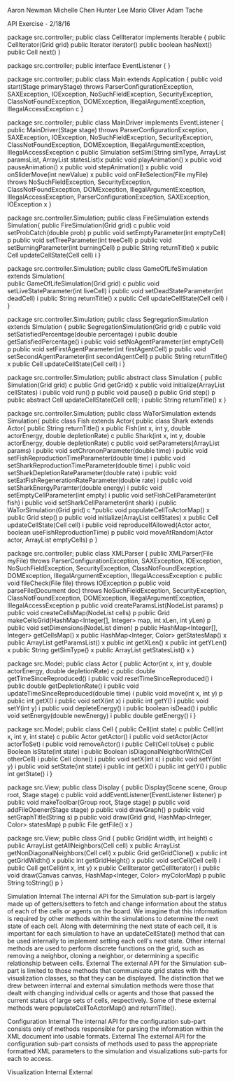 Aaron Newman
Michelle Chen
Hunter Lee
Mario Oliver
Adam Tache

API Exercise - 2/18/16

package src.controller;
public class CellIterator implements Iterable<Cell> { 
    public CellIterator(Grid grid) 
    public Iterator<Cell> iterator() 
    public boolean hasNext() 
   	public Cell next() 
}
 
package src.controller;
 public interface EventListener {
  }
 
package src.controller;
public class Main extends Application { 
      public void start(Stage primaryStage) throws ParserConfigurationException, SAXException, IOException, NoSuchFieldException, SecurityException, ClassNotFoundException, DOMException, IllegalArgumentException, IllegalAccessException c
}
 
package src.controller;
public class MainDriver implements EventListener { 
  	public MainDriver(Stage stage) throws ParserConfigurationException, SAXException, IOException, NoSuchFieldException, SecurityException, ClassNotFoundException, DOMException, IllegalArgumentException, IllegalAccessException c
	public Simulation setSim(String simType, ArrayList<Double> paramsList, ArrayList<Integer> statesList)x
	public void playAnimation() x
	public void pauseAnimation() x
	public void stepAnimation() x
	public void onSliderMove(int newValue) x
	public void onFileSelection(File myFile) throws NoSuchFieldException, SecurityException, ClassNotFoundException, DOMException, IllegalArgumentException, IllegalAccessException, ParserConfigurationException, SAXException, IOException x
}
 
package src.controller.Simulation;
public class FireSimulation extends Simulation{ 
  	public FireSimulation(Grid grid) c
	public void setProbCatch(double prob) p
	public void setEmptyParameter(int emptyCell) p
	public void setTreeParameter(int treeCell) p
	public void setBurningParameter(int burningCell) p
	public String returnTitle() x
	public Cell updateCellState(Cell cell) i
}
 
package src.controller.Simulation;
public class GameOfLifeSimulation extends Simulation{  
  	public GameOfLifeSimulation(Grid grid) c
	public void setLiveStateParameter(int liveCell) i
	public void setDeadStateParameter(int deadCell) i
	public String returnTitle() x
	public Cell updateCellState(Cell cell) i
}
 
package src.controller.Simulation;
public class SegregationSimulation extends Simulation { 
  	public SegregationSimulation(Grid grid) c
	public void setSatisfiedPercentage(double percentage) i
	public double getSatisfiedPercentage() i
	public void setNoAgentParameter(int emptyCell) p
	public void setFirstAgentParameter(int firstAgentCell) p
	public void setSecondAgentParameter(int secondAgentCell) p
	public String returnTitle() x
	public Cell updateCellState(Cell cell) i
}
 
package src.controller.Simulation;
public abstract class Simulation { 
  	public Simulation(Grid grid) c
	public Grid getGrid() x 
	public void initialize(ArrayList<Integer> cellStates) i
	public void run() p
	public void pause() p
	public Grid step() p
	public abstract Cell updateCellState(Cell cell); i
	public String returnTitle() x
}
 
package src.controller.Simulation;
public class WaTorSimulation extends Simulation{ 	public class Fish extends Actor{ 	public class Shark extends Actor{ 
  	public String returnTitle() x
		public Fish(int x, int y, double actorEnergy, double depletionRate) c
		public Shark(int x, int y, double actorEnergy, double depletionRate) c
	public void setParameters(ArrayList<Double> params) i
	public void setChrononParameter(double time) i 
	public void setFishReproductionTimeParameter(double time) i
	public void setSharkReproductionTimeParameter(double time) i
	public void setSharkDepletionRateParameter(double rate) i
	public void setEatFishRegenerationRateParameter(double rate) i
	public void setSharkEnergyParamter(double energy) i
	public void setEmptyCellParameter(int empty) i
	public void setFishCellParameter(int fish) i
	public void setSharkCellParameter(int shark) i
	public WaTorSimulation(Grid grid) c
	*public void populateCellToActorMap() x
	public Grid step() p
	public void initialize(ArrayList<Integer> cellStates) x
	public Cell updateCellState(Cell cell) i
	public void reproduceIfAllowed(Actor actor, boolean useFishReproductionTime) p
	public void moveAtRandom(Actor actor, ArrayList<Cell> emptyCells) p
}
 
package src.controller;
public class XMLParser { 
  	public XMLParser(File myFile) throws ParserConfigurationException, SAXException, IOException, NoSuchFieldException, SecurityException, ClassNotFoundException, DOMException, IllegalArgumentException, IllegalAccessException c
	public void fileCheck(File file) throws IOException p 
	public void parseFile(Document doc) throws NoSuchFieldException, SecurityException,  ClassNotFoundException, DOMException, IllegalArgumentException, IllegalAccessException p
	public void createParamsList(NodeList params) p
	public void createCellsMap(NodeList cells) p
	public Grid makeCellsGrid(HashMap<Integer[], Integer> map, int xLen, int yLen) p
	public void setDimensions(NodeList dimen) p
	public HashMap<Integer[], Integer> getCellsMap() x
	public HashMap<Integer, Color> getStatesMap() x
	public ArrayList<Double> getParamsList() x
	public int getXLen() x
	public int getYLen() x
	public String getSimType() x
	public ArrayList<Integer> getStatesList() x
}
 
package src.Model;
public class Actor { 
  	public Actor(int x, int y, double actorEnergy, double depletionRate) c
	public double getTimeSinceReproduced() i
	public void resetTimeSinceReproduced() i 
	public double getDepletionRate() i 
	public void updateTimeSinceReproduced(double time) i
	public void move(int x, int y) p
	public int getX() i
	public void setX(int x) i
	public int getY() i
	public void setY(int y) i
	public void depleteEnergy() i
	public boolean isDead() i
	public void setEnergy(double newEnergy) i
	public double getEnergy() i
}
 
package src.Model;
public class Cell { 
      public Cell(int state) c 
    public Cell(int x, int y, int state) c 
    public Actor getActor() i
    public void setActor(Actor actorToSet) i
    public void removeActor() i
    public Cell(Cell toUse) c 
    public Boolean isState(int state) i
    public Boolean isDiagonalNeighborWith(Cell otherCell) i
    public Cell clone() i 
    public void setX(int x) i
    public void setY(int y) i
    public void setState(int state) i
    public int getX() i
    public int getY() i
    public int getState() i
}
 
package src.View;
public class Display { 
      public Display(Scene scene, Group root, Stage stage) c
    public void addEventListener(EventListener listener) p
    public void makeToolbar(Group root, Stage stage) p
    public void addFileOpener(Stage stage) p
    public void drawGraph() p
    public void setGraphTitle(String s) p
    public void draw(Grid grid, HashMap<Integer, Color> statesMap) p
    public File getFile() x
}
 
package src.View;
public class Grid { 
      public Grid(int width, int height) c 
	public ArrayList<Cell> getAllNeighbors(Cell cell) x 
	public ArrayList<Cell> getNonDiagonalNeighbors(Cell cell) x
	public Grid getGridClone() x 
    public int getGridWidth() x 
    public int getGridHeight() x
    public void setCell(Cell cell) i
    public Cell getCell(int x, int y) x
    public CellIterator getCellIterator() i
    public void draw(Canvas canvas, HashMap<Integer, Color> myColorMap) p
    public String toString() p
}

Simulation
	Internal
		The internal API for the Simulation sub-part is largely made up of getters/setters to fetch and change information about the status of each of the cells or agents on the board. We imagine that this information is required by other methods within the simulations to determine the next state of each cell. Along with determining the next state of each cell, it is important for each 		simulation to have an updateCellState() method that can be used internally to implement setting each cell's next state. Other internal methods are used to perform discrete functions on the grid, such as removing a neighbor, cloning a neighbor, or determining a specific relationship between cells.
	External
		The external API for the Simulation sub-part is limited to those methods that communicate grid states with the visualization classes, so that they can be displayed. The distinction that we drew between internal and external simulation methods were those that dealt with changing individual cells or agents and those that passed the current status of large sets of cells, respectively. Some of these external methods were populateCellToActorMap() and returnTitle().

Configuration
	Internal
		The internal API for the configuration sub-part consists only of methods responsible for parsing the information within 	the XML document into usable formats. 
	External
		The external API for the configuration sub-part consists of methods used to pass the appropriate formatted XML parameters to the simulation and visualizations sub-parts for each to access.

Visualization
	Internal
	External
 
